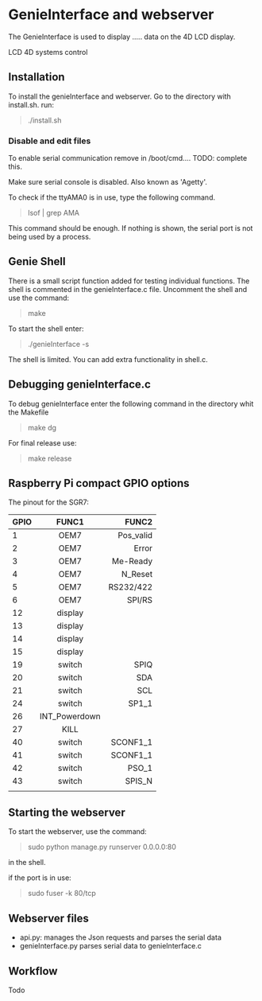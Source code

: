 # GenieInterface and webserver
The GenieInterface is used to display ..... data on the 4D LCD display.

LCD 4D systems control

## Installation
To install the genieInterface and webserver. Go to the directory with install.sh.
run:
> ./install.sh

### Disable and edit files
To enable serial communication remove in /boot/cmd.... TODO: complete this.

Make sure serial console is disabled. Also known as 'Agetty'.

To check if the ttyAMA0 is in use, type the following command.
> lsof | grep AMA

This command should be enough. If nothing is shown, the serial port is not being used by a process.

## Genie Shell
There is a small script function added for testing individual functions. The shell is commented in the genieInterface.c file. Uncomment the shell and use the command:
> make

To start the shell enter:
> ./genieInterface -s

The shell is limited. You can add extra functionality in shell.c.

## Debugging genieInterface.c
To debug genieInterface enter the following command in the directory whit the Makefile
>make dg

For final release use:
> make release


## Raspberry Pi compact GPIO options
The pinout for the SGR7:



   | GPIO | FUNC1         | FUNC2     |
   | :--- | :---:         | ---:      |
   |    1 | OEM7          | Pos_valid |
   |    2 | OEM7          | Error     |
   |    3 | OEM7          | Me-Ready  |
   |    4 | OEM7          | N_Reset   |
   |    5 | OEM7          | RS232/422 |
   |    6 | OEM7          | SPI/RS    |
   |   12 | display       |           |
   |   13 | display       |           |
   |   14 | display       |           |
   |   15 | display       |           |
   |   19 | switch        | SPIQ      |
   |   20 | switch        | SDA       |
   |   21 | switch        | SCL       |
   |   24 | switch        | SP1_1     |
   |   26 | INT_Powerdown |           |
   |   27 | KILL          |           |
   |   40 | switch        | SCONF1_1  |
   |   41 | switch        | SCONF1_1  |
   |   42 | switch        | PSO_1     |
   |   43 | switch        | SPIS_N    |
   |      |               |           |


## Starting the webserver

To start the webserver, use the command: 
> sudo python manage.py runserver 0.0.0.0:80 

in the shell.

if the port is in use:
> sudo fuser -k 80/tcp

## Webserver files

* api.py: manages the Json requests and parses the serial data
* genieInterface.py parses serial data to genieInterface.c

## Workflow
Todo
